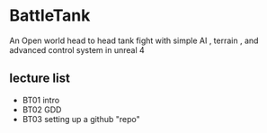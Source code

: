 # BattleTank
An Open world head to head tank fight with simple AI , terrain , and advanced control system in unreal 4
## lecture list
* BT01 intro
* BT02 GDD
* BT03 setting up a github "repo"